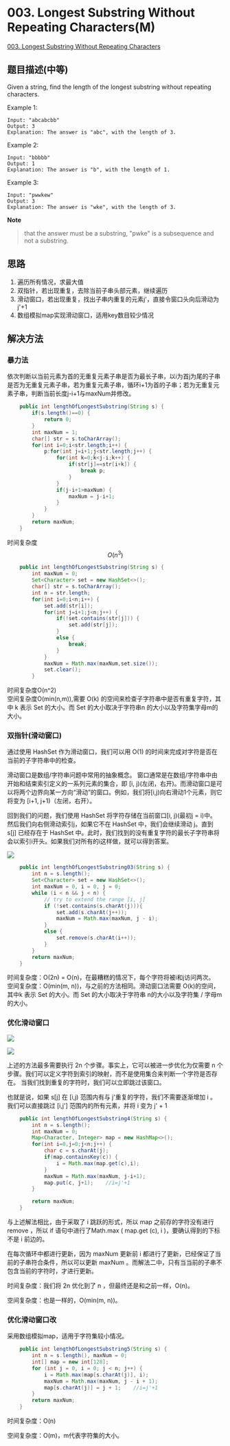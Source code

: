 # 003. Longest Substring Without Repeating Characters\(M\)

[003. Longest Substring Without Repeating Characters](https://leetcode-cn.com/problems/longest-substring-without-repeating-characters/)

## 题目描述\(中等\)

Given a string, find the length of the longest substring without repeating characters.

Example 1:

```
Input: "abcabcbb"
Output: 3
Explanation: The answer is "abc", with the length of 3.
```

Example 2:

```
Input: "bbbbb"
Output: 1
Explanation: The answer is "b", with the length of 1.
```

Example 3:

```
Input: "pwwkew"
Output: 3
Explanation: The answer is "wke", with the length of 3.
```

**Note**

> that the answer must be a substring, "pwke" is a subsequence and not a substring.

## 思路

1. 遍历所有情况，求最大值
2. 双指针，若出现重复，去除当前子串头部元素，继续遍历
3. 滑动窗口，若出现重复，找出子串内重复的元素j'，直接令窗口头向后滑动为j'+1
4. 数组模拟map实现滑动窗口，适用key数目较少情况 

## 解决方法

### 暴力法

依次判断以当前元素为首的无重复元素子串是否为最长子串，以i为首j为尾的子串是否为无重复元素子串，若为重复元素子串，循环i+1为首的子串；若为无重复元素子串，判断当前长度j-i+1与maxNum并修改。

```java
    public int lengthOfLongestSubstring(String s) {
        if(s.length()==0) {
            return 0;
        }
        int maxNum = 1;
        char[] str = s.toCharArray();
        for(int i=0;i<str.length;i++) {
            p:for(int j=i+1;j<str.length;j++) {
                for(int k=0;k<j-i;k++) {
                    if(str[j]==str[i+k]) {
                        break p;
                    }
                }
                if(j-i+1>maxNum) {
                    maxNum = j-i+1;
                }
            }
        }
        return maxNum;
    }
```

时间复杂度$$ O(n^3) $$

```java
    public int lengthOfLongestSubstring(String s) {
        int maxNum = 0;
        Set<Character> set = new HashSet<>();
        char[] str = s.toCharArray();
        int n = str.length;
        for(int i=0;i<n;i++) {
            set.add(str[i]);
            for(int j=i+1;j<n;j++) {
                if(!set.contains(str[j])) {
                    set.add(str[j]);
                }
                else {
                    break;
                }
            }
            maxNum = Math.max(maxNum,set.size());
            set.clear();
        }
```

时间复杂度O\(n^2\)  
空间复杂度O\(min\(n,m\)\),需要 O\(k\) 的空间来检查子字符串中是否有重复字符，其中 k 表示 Set 的大小。而 Set 的大小取决于字符串n 的大小以及字符集字母m的大小。

### 双指针\(滑动窗口\)

通过使用 HashSet 作为滑动窗口，我们可以用 O\(1\) 的时间来完成对字符是否在当前的子字符串中的检查。

滑动窗口是数组/字符串问题中常用的抽象概念。 窗口通常是在数组/字符串中由开始和结束索引定义的一系列元素的集合，即 \[i, j\)\(左闭，右开\)。而滑动窗口是可以将两个边界向某一方向“滑动”的窗口。例如，我们将\[i,j\)向右滑动1个元素，则它将变为 \[i+1, j+1\)（左闭，右开）。

回到我们的问题，我们使用 HashSet 将字符存储在当前窗口\[i, j\)\(最初j = i\)中。 然后我们向右侧滑动索引j，如果它不在 HashSet 中，我们会继续滑动 j。直到 s\[j\] 已经存在于 HashSet 中。此时，我们找到的没有重复字符的最长子字符串将会以索引i开头。如果我们对所有的i这样做，就可以得到答案。

![](../assets/leetcode-note/001-100/003-s-2-1.png)

```java
    public int lengthOfLongestSubstring03(String s) {
        int n = s.length();
        Set<Character> set = new HashSet<>();
        int maxNum = 0, i = 0, j = 0;
        while (i < n && j < n) {
            // try to extend the range [i, j]
            if (!set.contains(s.charAt(j))){
                set.add(s.charAt(j++));
                maxNum = Math.max(maxNum, j - i);
            }
            else {
                set.remove(s.charAt(i++));
            }
        }
        return maxNum;
    }
```

时间复杂度：O\(2n\) = O\(n\)，在最糟糕的情况下，每个字符将被i和j访问两次。  
空间复杂度：O\(min\(m, n\)\)，与之前的方法相同。滑动窗口法需要 O\(k\)的空间，其中k 表示 Set 的大小。而 Set 的大小取决于字符串 n的大小以及字符集 / 字母m的大小。

### 优化滑动窗口

![](../assets/leetcode-note/001-100/003-s-3-1.png)

![](../assets/leetcode-note/001-100/003-s-3-2.png)

上述的方法最多需要执行 2n 个步骤。事实上，它可以被进一步优化为仅需要 n 个步骤。我们可以定义字符到索引的映射，而不是使用集合来判断一个字符是否存在。 当我们找到重复的字符时，我们可以立即跳过该窗口。

也就是说，如果 s\[j\] 在 \[i,j\) 范围内有与 j'重复的字符，我们不需要逐渐增加 i 。 我们可以直接跳过 \[i,j'\] 范围内的所有元素，并将 i 变为 j' + 1

```java
    public int lengthOfLongestSubstring4(String s) {
        int n = s.length();
        int maxNum = 0;
        Map<Character, Integer> map = new HashMap<>();
        for(int i=0,j=0;j<n;j++) {
            char c = s.charAt(j);
            if(map.containsKey(c)) {
                i = Math.max(map.get(c),i);
            }
            maxNum = Math.max(maxNum, j-i+1);
            map.put(c, j+1);    //i=j'+1
        }

        return maxNum;
    }
```

与上述解法相比，由于采取了 i 跳跃的形式，所以 map 之前存的字符没有进行 remove ，所以 if 语句中进行了Math.max \( map.get \(c\), i \)，要确认得到的下标不是 i 前边的。

在每次循环中都进行更新，因为 maxNum 更新前 i 都进行了更新，已经保证了当前的子串符合条件，所以可以更新 maxNum 。而解法二中，只有当当前的子串不包含当前的字符时，才进行更新。

时间复杂度：我们将 2n 优化到了 n ，但最终还是和之前一样，O\(n\)。

空间复杂度：也是一样的，O\(min\(m, n\)\)。

### 优化滑动窗口改

采用数组模拟map，适用于字符集较小情况。

```java
    public int lengthOfLongestSubstring5(String s) {
        int n = s.length(), maxNum = 0;
        int[] map = new int[128];
        for (int j = 0, i = 0; j < n; j++) {
            i = Math.max(map[s.charAt(j)], i);
            maxNum = Math.max(maxNum, j - i + 1);
            map[s.charAt(j)] = j + 1;    //i=j'+1
        }
        return maxNum;
    }
```

时间复杂度：O\(n\)

空间复杂度：O\(m\)，m代表字符集的大小。

